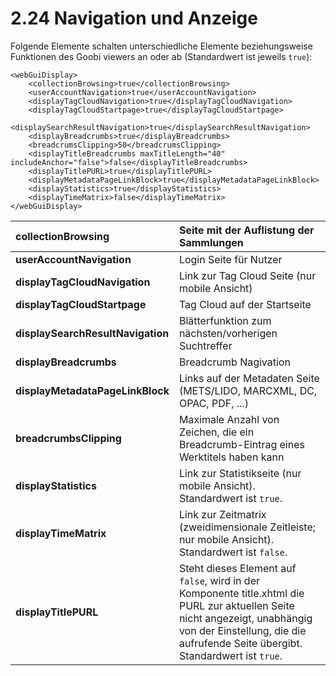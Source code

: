 # 2.24 Navigation und Anzeige

Folgende Elemente schalten unterschiedliche Elemente beziehungsweise Funktionen des Goobi viewers an oder ab \(Standardwert ist jeweils `true`\):

```markup
<webGuiDisplay>
    <collectionBrowsing>true</collectionBrowsing>
    <userAccountNavigation>true</userAccountNavigation>
    <displayTagCloudNavigation>true</displayTagCloudNavigation>
    <displayTagCloudStartpage>true</displayTagCloudStartpage>
    <displaySearchResultNavigation>true</displaySearchResultNavigation>
    <displayBreadcrumbs>true</displayBreadcrumbs>
    <breadcrumsClipping>50</breadcrumsClipping>
    <displayTitleBreadcrumbs maxTitleLength="40" includeAnchor="false">false</displayTitleBreadcrumbs>
    <displayTitlePURL>true</displayTitlePURL>
    <displayMetadataPageLinkBlock>true</displayMetadataPageLinkBlock>
    <displayStatistics>true</displayStatistics>
    <displayTimeMatrix>false</displayTimeMatrix>
</webGuiDisplay>
```

| **collectionBrowsing** | Seite mit der Auflistung der Sammlungen |
| :--- | :--- |
| **userAccountNavigation** | Login Seite für Nutzer |
| **displayTagCloudNavigation** | Link zur Tag Cloud Seite \(nur mobile Ansicht\) |
| **displayTagCloudStartpage** | Tag Cloud auf der Startseite |
| **displaySearchResultNavigation** | Blätterfunktion zum nächsten/vorherigen Suchtreffer |
| **displayBreadcrumbs** | Breadcrumb Nagivation |
| **displayMetadataPageLinkBlock** | Links auf der Metadaten Seite \(METS/LIDO, MARCXML, DC, OPAC, PDF, ...\) |
| **breadcrumbsClipping** | Maximale Anzahl von Zeichen, die ein Breadcrumb-Eintrag eines Werktitels haben kann |
| **displayStatistics** | Link zur Statistikseite \(nur mobile Ansicht\). Standardwert ist `true`. |
| **displayTimeMatrix** | Link zur Zeitmatrix \(zweidimensionale Zeitleiste; nur mobile Ansicht\). Standardwert ist `false`. |
| **displayTitlePURL** | Steht dieses Element auf `false`, wird in der Komponente title.xhtml die PURL zur aktuellen Seite nicht angezeigt, unabhängig von der Einstellung, die die aufrufende Seite übergibt. Standardwert ist `true`. |


